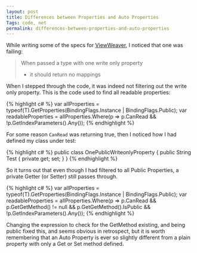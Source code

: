 ```yaml
---
layout: post
title: Differences between Properties and Auto Properties
Tags: code, net
permalink: differences-between-properties-and-auto-properties
---
```


While writing some of the specs for [ViewWeaver][1], I noticed that one was failing:

>When passed a type with one write only property<br />
>  - it should return no mappings

When I stepped through the code, it was indeed not filtering out the write only property.
This is the code used to find all readable properties:

{% highlight c# %}
var allProperties = typeof(T).GetProperties(BindingFlags.Instance | BindingFlags.Public);
var readableProperties = allProperties.Where(p => p.CanRead && !p.GetIndexParameters().Any());
{% endhighlight %}

For some reason `CanRead` was returning true, then I noticed how I had defined my class under test:

{% highlight c# %}
public class OnePublicWriteonlyProperty
{
	public String Test { private get; set; }
}
{% endhighlight %}

So it turns out that even though I had filtered to all Public Properties, a private Getter (or Setter) still passes through.

{% highlight c# %}
var allProperties = typeof(T).GetProperties(BindingFlags.Instance | BindingFlags.Public);
var readableProperties = allProperties.Where(p => p.CanRead &&
											 p.GetGetMethod() != null &&
											 p.GetGetMethod().IsPublic &&
											 !p.GetIndexParameters().Any());
{% endhighlight %}

Changing the expression to check for the GetMethod existing, and being public fixed this, and seems obvious in retrospect, but it is worth remembering that an Auto Property is ever so slightly different from a plain property with only a Get or Set method defined.

[1]: https://github.com/Pondidum/ViewWeaver